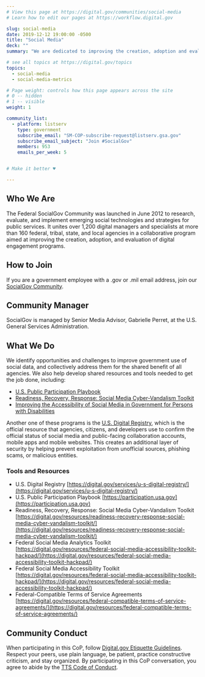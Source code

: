 ```yaml
---
# View this page at https://digital.gov/communities/social-media
# Learn how to edit our pages at https://workflow.digital.gov

slug: social-media
date: 2019-12-12 19:00:00 -0500
title: "Social Media"
deck: ""
summary: "We are dedicated to improving the creation, adoption and evaluation of digital engagement programs and emerging social technologies and strategies for public services."

# see all topics at https://digital.gov/topics
topics:
  - social-media
  - social-media-metrics

# Page weight: controls how this page appears across the site
# 0 -- hidden
# 1 -- visible
weight: 1

community_list:
  - platform: listserv
    type: government
    subscribe_email: "SM-COP-subscribe-request@listserv.gsa.gov"
    subscribe_email_subject: "Join #SocialGov"
    members: 953
    emails_per_week: 5


# Make it better ♥

---
```


## Who We Are

The Federal SocialGov Community was launched in June 2012 to research, evaluate, and implement emerging social technologies and strategies for public services. It unites over 1,200 digital managers and specialists at more than 160 federal, tribal, state, and local agencies in a collaborative program aimed at improving the creation, adoption, and evaluation of digital engagement programs.

## How to Join

If you are a government employee with a .gov or .mil email address, join our [SocialGov Community](mailto:SM-COP-subscribe-request@listserv.gsa.gov?subject=SocialGov%20listserv).

## Community Manager

SocialGov is managed by Senior Media Advisor, Gabrielle Perret, at the U.S. General Services Administration.

## What We Do

We identify opportunities and challenges to improve government use of social data, and collectively address them for the shared benefit of all agencies. We also help develop shared resources and tools needed to get the job done, including:

- [U.S. Public Participation Playbook](https://participation.usa.gov)
- [Readiness, Recovery, Response: Social Media Cyber-Vandalism Toolkit](https://digital.gov/resources/readiness-recovery-response-social-media-cyber-vandalism-toolkit/)
- [Improving the Accessibility of Social Media in Government for Persons with Disabilities](https://digital.gov/resources/improving-the-accessibility-of-social-media-in-government/)

Another one of these programs is the [U.S. Digital Registry](https://digital.gov/services/u-s-digital-registry/), which is the official resource that agencies, citizens, and developers use to confirm the official status of social media and public-facing collaboration accounts, mobile apps and mobile websites. This creates an additional layer of security by helping prevent exploitation from unofficial sources, phishing scams, or malicious entities.

### Tools and Resources

- U.S. Digital Registry [https://digital.gov/services/u-s-digital-registry/](https://digital.gov/services/u-s-digital-registry/)
- U.S. Public Participation Playbook [https://participation.usa.gov](https://participation.usa.gov)
- Readiness, Recovery, Response: Social Media Cyber-Vandalism Toolkit [https://digital.gov/resources/readiness-recovery-response-social-media-cyber-vandalism-toolkit/](https://digital.gov/resources/readiness-recovery-response-social-media-cyber-vandalism-toolkit/)
- Federal Social Media Analytics Toolkit [https://digital.gov/resources/federal-social-media-accessibility-toolkit-hackpad/](https://digital.gov/resources/federal-social-media-accessibility-toolkit-hackpad/)
- Federal Social Media Accessibility Toolkit [https://digital.gov/resources/federal-social-media-accessibility-toolkit-hackpad/](https://digital.gov/resources/federal-social-media-accessibility-toolkit-hackpad/)
- Federal-Compatible Terms of Service Agreements [https://digital.gov/resources/federal-compatible-terms-of-service-agreements/](https://digital.gov/resources/federal-compatible-terms-of-service-agreements/)

## Community Conduct
When participating in this CoP, follow [Digital.gov Etiquette Guidelines](https://digital.gov/communities/manage-your-subscription/). Respect your peers, use plain language, be patient, practice constructive criticism, and stay organized. By participating in this CoP conversation, you agree to abide by the [TTS Code of Conduct](https://handbook.tts.gsa.gov/code-of-conduct/).